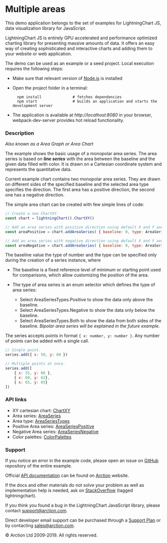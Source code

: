 # Multiple areas

This demo application belongs to the set of examples for LightningChart JS, data visualization library for JavaScript.

LightningChart JS is entirely GPU accelerated and performance optimized charting library for presenting massive amounts of data. It offers an easy way of creating sophisticated and interactive charts and adding them to your website or web application.

The demo can be used as an example or a seed project. Local execution requires the following steps:

- Make sure that relevant version of [Node.js](https://nodejs.org/en/download/) is installed
- Open the project folder in a terminal:

        npm install              # fetches dependencies
        npm start                # builds an application and starts the development server

- The application is available at *http://localhost:8080* in your browser, webpack-dev-server provides hot reload functionality.

### Description 

*Also known as a Area Graph or Area Chart*

The example shows the basic usage of a monopolar area series. The area series is based on ***line series*** with the area between the baseline and the given data filled with color. It is drawn on a Cartesian coordinate system and represents the quantitative data.

Current example chart contains two monopolar area series. They are drawn on different sides of the specified baseline and the selected area type specifies the direction. The first area has a positive direction, the second one has a negative direction.

The simple area chart can be created with few simple lines of code:

```javascript
// Create a new ChartXY.
const chart = lightningChart().ChartXY()

// Add an area series with positive direction using default X and Y axes.
const areaPositive = chart.addAreaSeries( { baseline: 0, type: AreaSeriesTypes.Positive } )

// Add an area series with negative direction using default X and Y axes.
const areaNegative = chart.addAreaSeries( { baseline: 0, type: AreaSeriesTypes.Negative } )
```

The baseline value the type of number and the type can be specified only during the creation of a series instance, where

- The baseline is a fixed reference level of minimum or starting point used for comparisons, which allow customizing the position of the area.

- The type of area series is an enum selector which defines the type of area series:
    - Select AreaSeriesTypes.Positive to show the data only above the baseline.
    - Select AreaSeriesTypes.Negative to show the data only below the baseline.
    - Select AreaSeriesTypes.Both to show the data from both sides of the baseline. *Bipolar area series will be explained in the future example*.

The series accepts points in format `{ x: number, y: number }`. Any number of points can be added with a single call.

```javascript
// Single point.
series.add({ x: 50, y: 60 })

// Multiple points at once.
series.add([
    { x: 55, y: 60 },
    { x: 60, y: 62},
    { x: 65, y: 65}
])
```

### API links

* XY cartesian chart: [ChartXY][]
* Area series: [AreaSeries][]
* Area type: [AreaSeriesTypes][]
* Positive Area series: [AreaSeriesPositive][]
* Negative Area series: [AreaSeriesNegative][]
* Color palettes: [ColorPalettes][]


### Support

If you notice an error in the example code, please open an issue on [GitHub][0] repository of the entire example.

Official [API documentation][1] can be found on [Arction][2] website.

If the docs and other materials do not solve your problem as well as implementation help is needed, ask on [StackOverflow][3] (tagged lightningchart).

If you think you found a bug in the LightningChart JavaScript library, please contact support@arction.com.

Direct developer email support can be purchased through a [Support Plan][4] or by contacting sales@arction.com.

© Arction Ltd 2009-2019. All rights reserved.

[0]: https://github.com/Arction/
[1]: https://www.arction.com/lightningchart-js-api-documentation/
[2]: https://www.arction.com
[3]: https://stackoverflow.com/questions/tagged/lightningchart
[4]: https://www.arction.com/support-services/

[AreaSeries]: https://www.arction.com/lightningchart-js-api-documentation/v1.0.1/classes/chartxy.html#addareaseries
[AreaSeriesNegative]: https://www.arction.com/lightningchart-js-api-documentation/v1.0.1/classes/areaseriesnegative.html
[AreaSeriesPositive]: https://www.arction.com/lightningchart-js-api-documentation/v1.0.1/classes/areaseriespositive.html
[AreaSeriesTypes]: https://www.arction.com/lightningchart-js-api-documentation/v1.0.1/globals.html#areaseriestypes
[ChartXY]: https://www.arction.com/lightningchart-js-api-documentation/v1.0.1/classes/chartxy.html
[ColorPalettes]: https://www.arction.com/lightningchart-js-api-documentation/v1.0.1/globals.html#colorpalettes